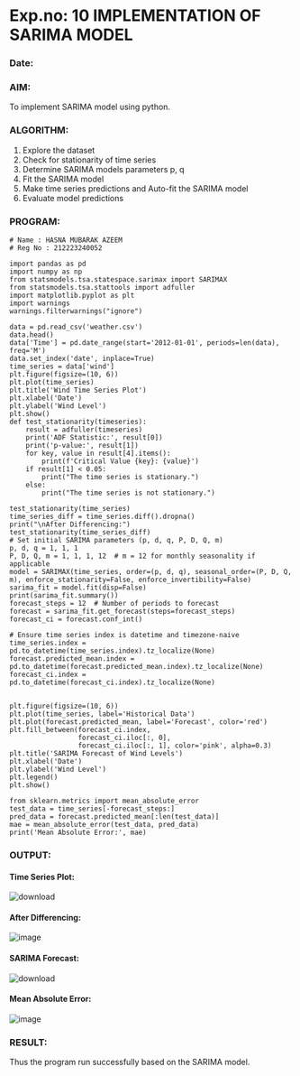 # Exp.no: 10   IMPLEMENTATION OF SARIMA MODEL
### Date: 

### AIM:
To implement SARIMA model using python.
### ALGORITHM:
1. Explore the dataset
2. Check for stationarity of time series
3. Determine SARIMA models parameters p, q
4. Fit the SARIMA model
5. Make time series predictions and Auto-fit the SARIMA model
6. Evaluate model predictions
### PROGRAM:

```
# Name : HASNA MUBARAK AZEEM
# Reg No : 212223240052

import pandas as pd
import numpy as np
from statsmodels.tsa.statespace.sarimax import SARIMAX
from statsmodels.tsa.stattools import adfuller
import matplotlib.pyplot as plt
import warnings
warnings.filterwarnings("ignore")

data = pd.read_csv('weather.csv')
data.head()
data['Time'] = pd.date_range(start='2012-01-01', periods=len(data), freq='M')
data.set_index('date', inplace=True)
time_series = data['wind']
plt.figure(figsize=(10, 6))
plt.plot(time_series)
plt.title('Wind Time Series Plot')
plt.xlabel('Date')
plt.ylabel('Wind Level')
plt.show()
def test_stationarity(timeseries):
    result = adfuller(timeseries)
    print('ADF Statistic:', result[0])
    print('p-value:', result[1])
    for key, value in result[4].items():
        print(f'Critical Value {key}: {value}')
    if result[1] < 0.05:
        print("The time series is stationary.")
    else:
        print("The time series is not stationary.")

test_stationarity(time_series)
time_series_diff = time_series.diff().dropna()
print("\nAfter Differencing:")
test_stationarity(time_series_diff)
# Set initial SARIMA parameters (p, d, q, P, D, Q, m)
p, d, q = 1, 1, 1
P, D, Q, m = 1, 1, 1, 12  # m = 12 for monthly seasonality if applicable
model = SARIMAX(time_series, order=(p, d, q), seasonal_order=(P, D, Q, m), enforce_stationarity=False, enforce_invertibility=False)
sarima_fit = model.fit(disp=False)
print(sarima_fit.summary())
forecast_steps = 12  # Number of periods to forecast
forecast = sarima_fit.get_forecast(steps=forecast_steps)
forecast_ci = forecast.conf_int()

# Ensure time series index is datetime and timezone-naive
time_series.index = pd.to_datetime(time_series.index).tz_localize(None)
forecast.predicted_mean.index = pd.to_datetime(forecast.predicted_mean.index).tz_localize(None)
forecast_ci.index = pd.to_datetime(forecast_ci.index).tz_localize(None)


plt.figure(figsize=(10, 6))
plt.plot(time_series, label='Historical Data')
plt.plot(forecast.predicted_mean, label='Forecast', color='red')
plt.fill_between(forecast_ci.index,
                 forecast_ci.iloc[:, 0],
                 forecast_ci.iloc[:, 1], color='pink', alpha=0.3)
plt.title('SARIMA Forecast of Wind Levels')
plt.xlabel('Date')
plt.ylabel('Wind Level')
plt.legend()
plt.show()

from sklearn.metrics import mean_absolute_error
test_data = time_series[-forecast_steps:]
pred_data = forecast.predicted_mean[:len(test_data)]
mae = mean_absolute_error(test_data, pred_data)
print('Mean Absolute Error:', mae)
```

### OUTPUT:

#### Time Series Plot:

![download](https://github.com/user-attachments/assets/b5d934e9-3e4b-400a-9948-0480d25814de)

#### After Differencing:

![image](https://github.com/user-attachments/assets/b3d6e4f5-336d-4aea-b990-90539a5a0ed2)

#### SARIMA Forecast:

![download](https://github.com/user-attachments/assets/3b4fc5f4-4934-4f04-b4c4-a5d015e114a3)

#### Mean Absolute Error:

![image](https://github.com/user-attachments/assets/215ce5e4-1382-422d-b5b5-cde4aeff3a3e)

### RESULT:
Thus the program run successfully based on the SARIMA model.
